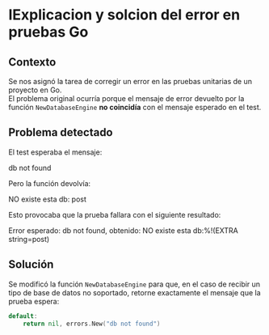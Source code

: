 # IExplicacion y solcion del error en pruebas Go

## Contexto
Se nos asignó la tarea de corregir un error en las pruebas unitarias de un proyecto en Go.  
El problema original ocurría porque el mensaje de error devuelto por la función `NewDatabaseEngine` **no coincidía** con el mensaje esperado en el test.

## Problema detectado
El test esperaba el mensaje:

db not found

Pero la función devolvía:

NO existe esta db: post

Esto provocaba que la prueba fallara con el siguiente resultado:

Error esperado: db not found, obtenido: NO existe esta db:%!(EXTRA string=post)

## Solución 
Se modificó la función `NewDatabaseEngine` para que, en el caso de recibir un tipo de base de datos no soportado, retorne exactamente el mensaje que la prueba espera:

```go
default:
    return nil, errors.New("db not found")

